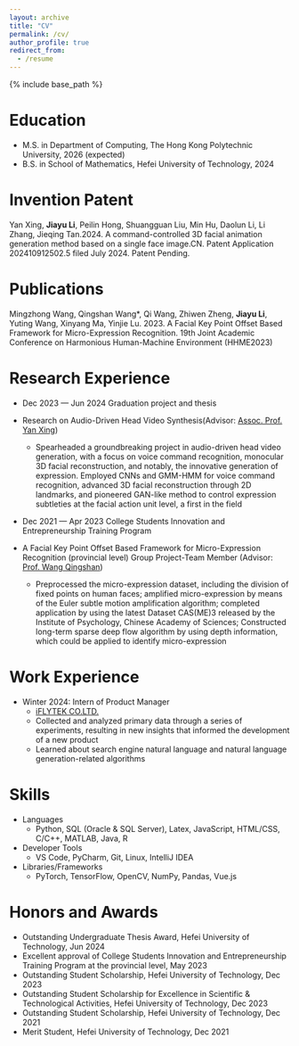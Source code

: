 ```yaml
---
layout: archive
title: "CV"
permalink: /cv/
author_profile: true
redirect_from:
  - /resume
---
```


{% include base_path %}

Education
======
* M.S. in Department of Computing, The Hong Kong Polytechnic University, 2026 (expected)
* B.S. in School of Mathematics, Hefei University of Technology, 2024

Invention Patent
======
Yan Xing, **Jiayu Li**, Peilin Hong, Shuangguan Liu, Min Hu, Daolun Li, Li Zhang, Jieqing Tan.2024. A command-controlled 3D facial animation generation method based on a single face image.CN. Patent Application 202410912502.5 filed July 2024. Patent Pending.

Publications
======
Mingzhong Wang, Qingshan Wang*, Qi Wang, Zhiwen Zheng, **Jiayu Li**, Yuting Wang, Xinyang Ma, Yinjie Lu. 2023. A Facial Key Point Offset Based Framework for Micro-Expression Recognition. 19th Joint Academic Conference on Harmonious Human-Machine Environment (HHME2023)

Research Experience
======
* Dec 2023 — Jun 2024  Graduation project and thesis
* Research on Audio-Driven Head Video Synthesis(Advisor: [Assoc. Prof. Yan Xing](https://maths.hfut.edu.cn/info/1029/4370.htm))
  * Spearheaded a groundbreaking project in audio-driven head video generation, with a focus on voice command recognition, monocular 3D facial reconstruction, and notably, the innovative generation of expression. Employed CNNs and GMM-HMM for voice command recognition, advanced 3D facial reconstruction through 2D landmarks, and pioneered GAN-like method to control expression subtleties at the facial action unit level, a first in the field

* Dec 2021 — Apr 2023  College Students Innovation and Entrepreneurship Training Program
* A Facial Key Point Offset Based Framework for Micro-Expression Recognition (provincial level) Group Project-Team Member (Advisor: [Prof. Wang Qingshan](https://maths.hfut.edu.cn/info/1082/4819.htm))
  * Preprocessed the micro-expression dataset, including the division of fixed points on human faces; amplified micro-expression by means of the Euler subtle motion amplification algorithm; completed application by using the latest Dataset CAS(ME)3 released by the Institute of Psychology, Chinese Academy of Sciences; Constructed long-term sparse deep flow algorithm by using depth information, which could be applied to identify micro-expression

Work Experience
======
* Winter 2024: Intern of Product Manager
  * [iFLYTEK CO.LTD.](https://www.iflytek.com/cn/)
  * Collected and analyzed primary data through a series of experiments, resulting in new insights that informed the development of a new product
  * Learned about search engine natural language and natural language generation-related algorithms
  
Skills
======
* Languages
  * Python, SQL (Oracle & SQL Server), Latex, JavaScript, HTML/CSS, C/C++, MATLAB, Java, R
* Developer Tools
  * VS Code, PyCharm, Git, Linux, IntelliJ IDEA
* Libraries/Frameworks
  * PyTorch, TensorFlow, OpenCV, NumPy, Pandas, Vue.js

Honors and Awards
======
*  Outstanding Undergraduate Thesis Award, Hefei University of Technology, Jun 2024
*  Excellent approval of College Students Innovation and Entrepreneurship Training Program at the provincial level, May 2023
*  Outstanding Student Scholarship, Hefei University of Technology, Dec 2023
*  Outstanding Student Scholarship for Excellence in Scientific & Technological Activities, Hefei University of Technology,  Dec 2023
*  Outstanding Student Scholarship, Hefei University of Technology, Dec 2021
*  Merit Student, Hefei University of Technology, Dec 2021
